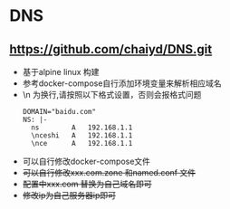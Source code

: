 # DNS

## https://github.com/chaiyd/DNS.git


- 基于alpine linux 构建
- 参考docker-compose自行添加环境变量来解析相应域名
- \n 为换行,请按照以下格式设置，否则会报格式问题
  ```
  DOMAIN="baidu.com"
  NS: |-
    ns        A   192.168.1.1
    \nceshi   A   192.168.1.1
    \nce      A   192.168.1.1
  ```  
- 可以自行修改docker-compose文件
- ~~可以自行修改xxx.com.zone 和named.conf 文件~~
- ~~配置中xxx.com 替换为自己域名即可~~
- ~~修改ip为自己服务器ip即可~~
